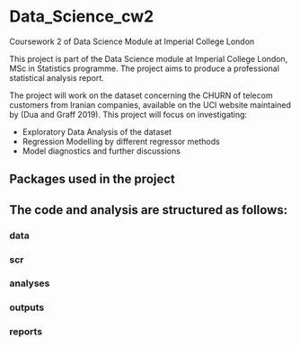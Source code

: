 # Data_Science_cw2

Coursework 2 of Data Science Module at Imperial College London

This project is part of the Data Science module at Imperial College London, MSc in Statistics programme. The project aims to produce a professional statistical analysis report. 

The project will work on the dataset concerning the CHURN of telecom customers from Iranian companies, available on the UCI website maintained by (Dua and Graff 2019). This project will focus on investigating:

- Exploratory Data Analysis of the dataset
- Regression Modelling by different regressor methods
- Model diagnostics and further discussions

## Packages used in the project


## The code and analysis are structured as follows: 


### data

### scr 

### analyses

### outputs

### reports

